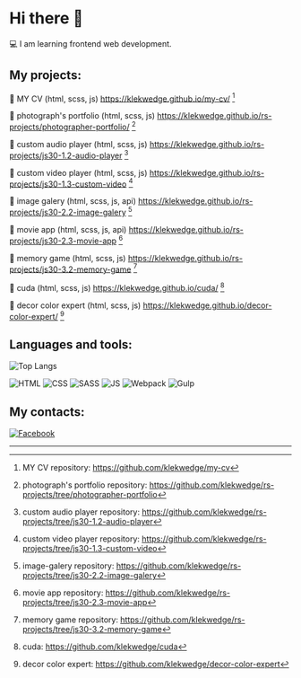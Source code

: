 # Hi there 👋
💻 I am learning frontend web development.

## My projects:

📌 MY CV (html, scss, js) https://klekwedge.github.io/my-cv/ [^1]

📌 photograph's portfolio (html, scss, js) https://klekwedge.github.io/rs-projects/photographer-portfolio/ [^2]

📌 custom audio player (html, scss, js) https://klekwedge.github.io/rs-projects/js30-1.2-audio-player [^3]

📌 custom video player (html, scss, js) https://klekwedge.github.io/rs-projects/js30-1.3-custom-video [^4]

📌 image galery (html, scss, js, api) https://klekwedge.github.io/rs-projects/js30-2.2-image-galery [^5]

📌 movie app (html, scss, js, api) https://klekwedge.github.io/rs-projects/js30-2.3-movie-app [^6]

📌 memory game (html, scss, js) https://klekwedge.github.io/rs-projects/js30-3.2-memory-game [^7]

📌 cuda (html, scss, js) https://klekwedge.github.io/cuda/ [^8]

📌 decor color expert (html, scss, js) https://klekwedge.github.io/decor-color-expert/ [^9]

## Languages and tools:

![Top Langs](https://github-readme-stats.vercel.app/api/top-langs/?username=klekwedge)

![HTML](https://img.shields.io/badge/-HTML5-E34F26?style=for-the-badge&logo=HTML5&logoColor=white)
![CSS](https://img.shields.io/badge/-CSS3-0B51C1?style=for-the-badge&logo=CSS3)
![SASS](https://img.shields.io/badge/-Sass-CC6699?style=for-the-badge&logo=Sass&logoColor=white)
![JS](https://img.shields.io/badge/-JavaScript-5324AA?style=for-the-badge&logo=JavaScript&logoColor=white)
![Webpack](https://img.shields.io/badge/-Webpack-8DD6F9?style=for-the-badge&logo=Webpack&logoColor=white)
![Gulp](https://img.shields.io/badge/-Gulp-CF4647?style=for-the-badge&logo=Gulp&logoColor=white)

## My contacts:

[![Facebook](https://img.shields.io/badge/-Facebook-1877F2?style=for-the-badge&logo=Facebook&logoColor=white)](https://www.facebook.com/klekwedge/)
***
[^1]: MY CV repository: https://github.com/klekwedge/my-cv

[^2]: photograph's portfolio repository: https://github.com/klekwedge/rs-projects/tree/photographer-portfolio

[^3]: custom audio player repository: https://github.com/klekwedge/rs-projects/tree/js30-1.2-audio-player

[^4]: custom video player repository: https://github.com/klekwedge/rs-projects/tree/js30-1.3-custom-video

[^5]: image-galery repository: https://github.com/klekwedge/rs-projects/tree/js30-2.2-image-galery

[^6]: movie app repository: https://github.com/klekwedge/rs-projects/tree/js30-2.3-movie-app

[^7]: memory game repository: https://github.com/klekwedge/rs-projects/tree/js30-3.2-memory-game

[^8]: cuda: https://github.com/klekwedge/cuda

[^9]: decor color expert: https://github.com/klekwedge/decor-color-expert
